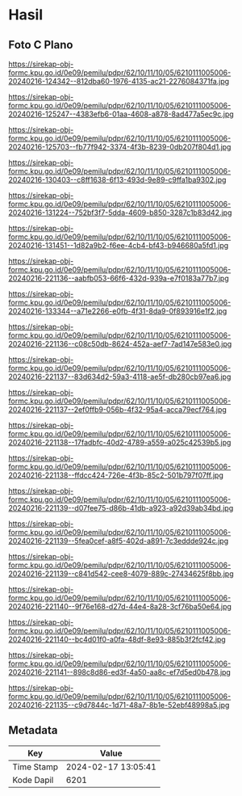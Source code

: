 # Hasil

## Foto C Plano

https://sirekap-obj-formc.kpu.go.id/0e09/pemilu/pdpr/62/10/11/10/05/6210111005006-20240216-124342--812dba60-1976-4135-ac21-2276084371fa.jpg

https://sirekap-obj-formc.kpu.go.id/0e09/pemilu/pdpr/62/10/11/10/05/6210111005006-20240216-125247--4383efb6-01aa-4608-a878-8ad477a5ec9c.jpg

https://sirekap-obj-formc.kpu.go.id/0e09/pemilu/pdpr/62/10/11/10/05/6210111005006-20240216-125703--fb77f942-3374-4f3b-8239-0db207f804d1.jpg

https://sirekap-obj-formc.kpu.go.id/0e09/pemilu/pdpr/62/10/11/10/05/6210111005006-20240216-130403--c8ff1638-6f13-493d-9e89-c9ffa1ba9302.jpg

https://sirekap-obj-formc.kpu.go.id/0e09/pemilu/pdpr/62/10/11/10/05/6210111005006-20240216-131224--752bf3f7-5dda-4609-b850-3287c1b83d42.jpg

https://sirekap-obj-formc.kpu.go.id/0e09/pemilu/pdpr/62/10/11/10/05/6210111005006-20240216-131451--1d82a9b2-f6ee-4cb4-bf43-b946680a5fd1.jpg

https://sirekap-obj-formc.kpu.go.id/0e09/pemilu/pdpr/62/10/11/10/05/6210111005006-20240216-221136--aabfb053-66f6-432d-939a-e7f0183a77b7.jpg

https://sirekap-obj-formc.kpu.go.id/0e09/pemilu/pdpr/62/10/11/10/05/6210111005006-20240216-133344--a71e2266-e0fb-4f31-8da9-0f893916e1f2.jpg

https://sirekap-obj-formc.kpu.go.id/0e09/pemilu/pdpr/62/10/11/10/05/6210111005006-20240216-221136--c08c50db-8624-452a-aef7-7ad147e583e0.jpg

https://sirekap-obj-formc.kpu.go.id/0e09/pemilu/pdpr/62/10/11/10/05/6210111005006-20240216-221137--83d634d2-59a3-4118-ae5f-db280cb97ea6.jpg

https://sirekap-obj-formc.kpu.go.id/0e09/pemilu/pdpr/62/10/11/10/05/6210111005006-20240216-221137--2ef0ffb9-056b-4f32-95a4-acca79ecf764.jpg

https://sirekap-obj-formc.kpu.go.id/0e09/pemilu/pdpr/62/10/11/10/05/6210111005006-20240216-221138--17fadbfc-40d2-4789-a559-a025c42539b5.jpg

https://sirekap-obj-formc.kpu.go.id/0e09/pemilu/pdpr/62/10/11/10/05/6210111005006-20240216-221138--ffdcc424-726e-4f3b-85c2-501b797f07ff.jpg

https://sirekap-obj-formc.kpu.go.id/0e09/pemilu/pdpr/62/10/11/10/05/6210111005006-20240216-221139--d07fee75-d86b-41db-a923-a92d39ab34bd.jpg

https://sirekap-obj-formc.kpu.go.id/0e09/pemilu/pdpr/62/10/11/10/05/6210111005006-20240216-221139--5fea0cef-a8f5-402d-a891-7c3eddde924c.jpg

https://sirekap-obj-formc.kpu.go.id/0e09/pemilu/pdpr/62/10/11/10/05/6210111005006-20240216-221139--c841d542-cee8-4079-889c-27434625f8bb.jpg

https://sirekap-obj-formc.kpu.go.id/0e09/pemilu/pdpr/62/10/11/10/05/6210111005006-20240216-221140--9f76e168-d27d-44e4-8a28-3cf76ba50e64.jpg

https://sirekap-obj-formc.kpu.go.id/0e09/pemilu/pdpr/62/10/11/10/05/6210111005006-20240216-221140--bc4d01f0-a0fa-48df-8e93-885b3f2fcf42.jpg

https://sirekap-obj-formc.kpu.go.id/0e09/pemilu/pdpr/62/10/11/10/05/6210111005006-20240216-221141--898c8d86-ed3f-4a50-aa8c-ef7d5ed0b478.jpg

https://sirekap-obj-formc.kpu.go.id/0e09/pemilu/pdpr/62/10/11/10/05/6210111005006-20240216-221135--c9d7844c-1d71-48a7-8b1e-52ebf48998a5.jpg


## Metadata

| Key        | Value               |
| ---------- | ------------------- |
| Time Stamp | 2024-02-17 13:05:41 |
| Kode Dapil | 6201                |



